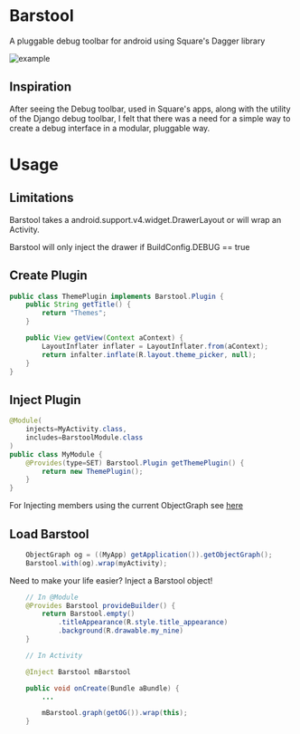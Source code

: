 Barstool
========

A pluggable debug toolbar for android using Square's Dagger library

![example](http://i.imgur.com/YnbMe7ul.png)

Inspiration
----

After seeing the Debug toolbar, used in Square's apps, along with the
utility of the Django debug toolbar, I felt that there was a need for a simple
way to create a debug interface in a modular, pluggable way.

Usage
=====

Limitations
----

Barstool takes a android.support.v4.widget.DrawerLayout or will wrap an Activity.

Barstool will only inject the drawer if BuildConfig.DEBUG == true


Create Plugin
----

```java
public class ThemePlugin implements Barstool.Plugin {
    public String getTitle() {
        return "Themes";
    }

    public View getView(Context aContext) {
        LayoutInflater inflater = LayoutInflater.from(aContext);
        return infalter.inflate(R.layout.theme_picker, null);
    }
}
```

Inject Plugin
----

```java
@Module(
    injects=MyActivity.class,
    includes=BarstoolModule.class
)
public class MyModule {
    @Provides(type=SET) Barstool.Plugin getThemePlugin() {
        return new ThemePlugin();
    }
}
```

For Injecting members using the current ObjectGraph see [here](AdvancedPlugins.md)

Load Barstool
----

```java
    ObjectGraph og = ((MyApp) getApplication()).getObjectGraph();
    Barstool.with(og).wrap(myActivity); 
```

Need to make your life easier? 
Inject a Barstool object!

```java
    // In @Module
    @Provides Barstool provideBuilder() {
        return Barstool.empty()
            .titleAppearance(R.style.title_appearance)
            .background(R.drawable.my_nine)
    }

    // In Activity

    @Inject Barstool mBarstool

    public void onCreate(Bundle aBundle) {
        ...

        mBarstool.graph(getOG()).wrap(this);
    }
```
